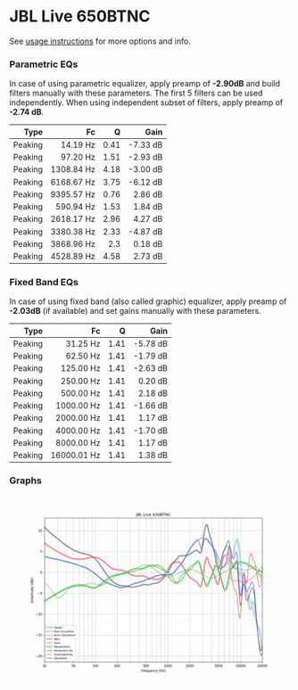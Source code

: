 # JBL Live 650BTNC
See [usage instructions](https://github.com/jaakkopasanen/AutoEq#usage) for more options and info.

### Parametric EQs
In case of using parametric equalizer, apply preamp of **-2.90dB** and build filters manually
with these parameters. The first 5 filters can be used independently.
When using independent subset of filters, apply preamp of **-2.74 dB**.

| Type    | Fc         |    Q | Gain     |
|--------:|-----------:|-----:|---------:|
| Peaking | 14.19 Hz   | 0.41 | -7.33 dB |
| Peaking | 97.20 Hz   | 1.51 | -2.93 dB |
| Peaking | 1308.84 Hz | 4.18 | -3.00 dB |
| Peaking | 6168.67 Hz | 3.75 | -6.12 dB |
| Peaking | 9395.57 Hz | 0.76 | 2.86 dB  |
| Peaking | 590.94 Hz  | 1.53 | 1.84 dB  |
| Peaking | 2618.17 Hz | 2.96 | 4.27 dB  |
| Peaking | 3380.38 Hz | 2.33 | -4.87 dB |
| Peaking | 3868.96 Hz | 2.3  | 0.18 dB  |
| Peaking | 4528.89 Hz | 4.58 | 2.73 dB  |

### Fixed Band EQs
In case of using fixed band (also called graphic) equalizer, apply preamp of **-2.03dB**
(if available) and set gains manually with these parameters.

| Type    | Fc          |    Q | Gain     |
|--------:|------------:|-----:|---------:|
| Peaking | 31.25 Hz    | 1.41 | -5.78 dB |
| Peaking | 62.50 Hz    | 1.41 | -1.79 dB |
| Peaking | 125.00 Hz   | 1.41 | -2.63 dB |
| Peaking | 250.00 Hz   | 1.41 | 0.20 dB  |
| Peaking | 500.00 Hz   | 1.41 | 2.18 dB  |
| Peaking | 1000.00 Hz  | 1.41 | -1.66 dB |
| Peaking | 2000.00 Hz  | 1.41 | 1.17 dB  |
| Peaking | 4000.00 Hz  | 1.41 | -1.70 dB |
| Peaking | 8000.00 Hz  | 1.41 | 1.17 dB  |
| Peaking | 16000.01 Hz | 1.41 | 1.38 dB  |

### Graphs
![](./JBL%20Live%20650BTNC.png)